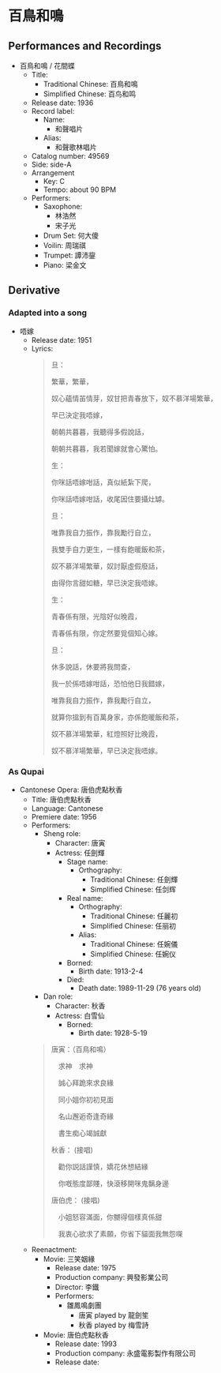 # 百鳥和鳴

## Performances and Recordings
- 百鳥和鳴 / 花間蝶
  - Title:
    - Traditional Chinese: 百鳥和鳴
    - Simplified Chinese: 百鸟和鸣
  - Release date: 1936
  - Record label:
    - Name:
      - 和聲唱片
    - Alias:
      - 和聲歌林唱片
  - Catalog number: 49569
  - Side: side-A
  - Arrangement
    - Key: C
    - Tempo: about 90 BPM
  - Performers:
    - Saxophone:
      - 林浩然
      - 宋子光
    - Drum Set: 何大傻
    - Voilin: 周瑞祺
    - Trumpet: 譚沛鋆
    - Piano: 梁金文

## Derivative

### Adapted into a song
- 唔嫁
  - Release date: 1951
  - Lyrics:
    > 旦：
    >
    > 繁華，繁華，
    >
    > 奴心蘊情苖情芽，奴甘把青春放下，奴不慕洋場繁華，
    >
    > 早已決定我唔嫁，
    >
    > 朝朝共暮暮，我聽得多假說話，
    >
    > 朝朝共暮暮，我若聞嫁就會心驚怕。
    >
    > 生：
    >
    > 你咪話唔嫁咁話，真似紙紮下爬，
    >
    > 你咪話唔嫁咁話，收尾因住要攝灶罅。
    >
    > 旦：
    >
    > 唯靠我自力振作，靠我勵行自立，
    >
    > 我雙手自力更生，一樣有飽暖飯和茶，
    >
    > 奴不慕洋場繁華，奴討厭虛假廢話，
    >
    > 由得你言甜如糖，早已決定我唔嫁。
    >
    > 生：
    >
    > 青春係有限，光陰好似晚霞，
    >
    > 青春係有限，你定然要覓個知心嫁。
    >
    > 旦：
    >
    > 休多說話，休要將我問查，
    >
    > 我一於係唔嫁咁話，恐怕他日我錯嫁，
    >
    > 唯靠我自力振作，靠我勵行自立，
    >
    > 就算你搵到有百萬身家，亦係飽暖飯和茶，
    >
    > 奴不慕洋場繁華，紅燈照好比晚霞，
    >
    > 奴不慕洋場繁華，早已決定我唔嫁。

### As Qupai
- Cantonese Opera: 唐伯虎點秋香
  - Title: 唐伯虎點秋香
  - Language: Cantonese
  - Premiere date: 1956
  - Performers:
    - Sheng role:
      - Character: 唐寅
      - Actress: 任劍輝
        - Stage name:
          - Orthography:
            - Traditional Chinese: 任劍輝
            - Simplified Chinese: 任剑辉
        - Real name:
          - Orthography:
            - Traditional Chinese: 任麗初
            - Simplified Chinese: 任丽初
          - Alias:
            - Traditional Chinese: 任婉儀
            - Simplified Chinese: 任婉仪
        - Borned:
          - Birth date: 1913-2-4
        - Died:
          - Death date: 1989-11-29 (76 years old)
    - Dan role:
      - Character: 秋香
      - Actress: 白雪仙
        - Borned:
          - Birth date: 1928-5-19
    > 唐寅：（百鳥和鳴）
    >
    > 　求神　求神
    >
    > 　誠心拜跪來求良緣
    >
    > 　同小姐你初初見面
    >
    > 　名山邂逅奇逢奇緣
    >
    > 　書生痴心竭誠獻
    >
    > 秋香： (接唱)
    >
    > 　勸你説話謹慎，嬌花休想結緣
    >
    > 　你嘅態度鄙賤，快滾移開咪鬼黐身邊
    >
    > 唐伯虎： (接唱)
    >
    > 　小姐怒容滿面，你嬲得個樣真係甜
    >
    > 　我衷心欲求了素願，你省下貓面我無怨㗎
  - Reenactment:
    - Movie: 三笑姻緣
      - Release date: 1975
      - Production company: 興發影業公司
      - Director: 李鐵
      - Performers:
        - 雛鳳鳴劇團
          - 唐寅 played by 龍劍笙
          - 秋香 played by 梅雪詩
    - Movie: 唐伯虎點秋香
      - Release date: 1993
      - Production company: 永盛電影製作有限公司
      - Release date: 
